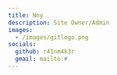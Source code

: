 ```yaml
---
title: Nny
description: Site Owner/Admin
images:
  - /images/gitlogo.png
socials:
  github: r41nm4k3r
  gmail: mailto:#
---
```

